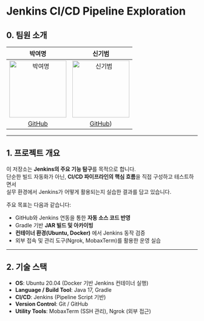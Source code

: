 # Jenkins CI/CD Pipeline Exploration

## 0. 팀원 소개
| 박여명 | 신기범 |
|:------:|:------:|
| <img src="https://avatars.githubusercontent.com/u/166470537?v=4" alt="박여명" width="150"> | <img src="https://avatars.githubusercontent.com/u/112679148?v=4" alt="신기범" width="150"> |
| [GitHub](https://github.com/yeomyeoung) | [GitHub](https://github.com/shin-kibeom)) |

---

## 1. 프로젝트 개요
이 저장소는 **Jenkins의 주요 기능 탐구**를 목적으로 합니다.  
단순한 빌드 자동화가 아닌, **CI/CD 파이프라인의 핵심 흐름**을 직접 구성하고 테스트하면서  
실무 환경에서 Jenkins가 어떻게 활용되는지 실습한 결과를 담고 있습니다.  

주요 목표는 다음과 같습니다:
- GitHub와 Jenkins 연동을 통한 **자동 소스 코드 반영**
- Gradle 기반 **JAR 빌드 및 아카이빙**
- **컨테이너 환경(Ubuntu, Docker)** 에서 Jenkins 동작 검증
- 외부 접속 및 관리 도구(Ngrok, MobaxTerm)를 활용한 운영 실습

---

## 2. 기술 스택
- **OS**: Ubuntu 20.04 (Docker 기반 Jenkins 컨테이너 실행)
- **Language / Build Tool**: Java 17, Gradle
- **CI/CD**: Jenkins (Pipeline Script 기반)
- **Version Control**: Git / GitHub
- **Utility Tools**: MobaxTerm (SSH 관리), Ngrok (외부 접근)
